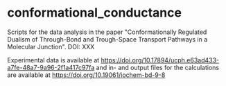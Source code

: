 # conformational_conductance
Scripts for the data analysis in the paper "Conformationally Regulated Dualism of Through-Bond and Trough-Space Transport Pathways in a Molecular Junction". DOI: XXX

Experimental data is available at https://doi.org/10.17894/ucph.e63ad433-a7fe-48a7-9a96-2f1a417c97fa and in- and output files for the calculations are available at https://doi.org/10.19061/iochem-bd-9-8

